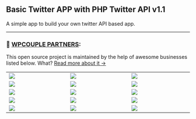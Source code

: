 Basic Twitter APP with PHP Twitter API v1.1
---


A simple app to build your own twitter API based app.

---
### 🙌 [WPCOUPLE PARTNERS](https://WPCouple.com/partners):
This open source project is maintained by the help of awesome businesses listed below. What? [Read more about it →](https://WPCouple.com/partners)

<table width='100%'>
	<tr>
		<td width='333.33'><a target='_blank' href='https://www.gravityforms.com/?utm_source=WPCouple&utm_medium=Partner'><img src='http://on.ahmda.ws/mtrE/c' /></a></td>
		<td width='333.33'><a target='_blank' href='https://kinsta.com/?utm_source=WPCouple&utm_medium=Partner'><img src='http://on.ahmda.ws/mu5O/c' /></a></td>
		<td width='333.33'><a target='_blank' href='https://wpengine.com/?utm_source=WPCouple&utm_medium=Partner'><img src='http://on.ahmda.ws/mto3/c' /></a></td>
	</tr>
	<tr>
		<td width='333.33'><a target='_blank' href='https://www.sitelock.com/?utm_source=WPCouple&utm_medium=Partner'><img src='http://on.ahmda.ws/mtyZ/c' /></a></td>
		<td width='333.33'><a target='_blank' href='https://wp-rocket.me/?utm_source=WPCouple&utm_medium=Partner'><img src='http://on.ahmda.ws/mtrv/c' /></a></td>
		<td width='333.33'><a target='_blank' href='https://blogvault.net/?utm_source=WPCouple&utm_medium=Partner'><img src='http://on.ahmda.ws/mtph/c' /></a></td>
	</tr>
	<tr>
		<td width='333.33'><a target='_blank' href='http://cridio.com/?utm_source=WPCouple&utm_medium=Partner'><img src='http://on.ahmda.ws/mtmy/c' /></a></td>
		<td width='333.33'><a target='_blank' href='http://wecobble.com/?utm_source=WPCouple&utm_medium=Partner'><img src='http://on.ahmda.ws/mtrW/c' /></a></td>
		<td width='333.33'><a target='_blank' href='https://www.cloudways.com/?utm_source=WPCouple&utm_medium=Partner'><img src='http://on.ahmda.ws/mu0C/c' /></a></td>
	</tr>
	<tr>
		<td width='333.33'><a target='_blank' href='https://www.cozmoslabs.com/?utm_source=WPCouple&utm_medium=Partner'><img src='http://on.ahmda.ws/mu9W/c' /></a></td>
		<td width='333.33'><a target='_blank' href='https://wpgeodirectory.com/?utm_source=WPCouple&utm_medium=Partner'><img src='http://on.ahmda.ws/mtwv/c' /></a></td>
		<td width='333.33'><a target='_blank' href='https://www.wpsecurityauditlog.com/?utm_source=WPCouple&utm_medium=Partner'><img src='http://on.ahmda.ws/mtkh/c' /></a></td>
	</tr>
	<tr>
		<td width='333.33'><a target='_blank' href='https://mythemeshop.com/?utm_source=WPCouple&utm_medium=Partner'><img src='http://on.ahmda.ws/n3ug/c' /></a></td>
		<td width='333.33'><a target='_blank' href='https://www.liquidweb.com/?utm_source=WPCouple&utm_medium=Partner'><img src='http://on.ahmda.ws/mtnt/c' /></a></td>
		<td width='333.33'><a target='_blank' href='https://WPCouple.com/contact?utm_source=WPCouple&utm_medium=Partner'><img src='http://on.ahmda.ws/mu3F/c' /></a></td>
	</tr>
</table>
